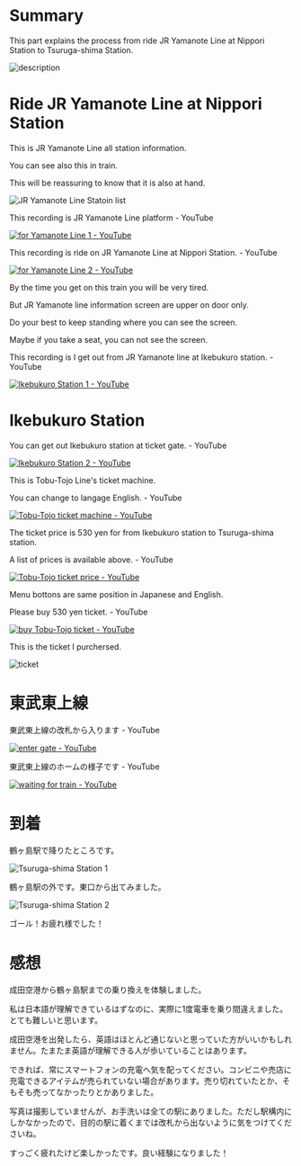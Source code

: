 # Summary

This part explains the process from ride JR Yamanote Line at Nippori Station to Tsuruga-shima Station.

![description](https://user-images.githubusercontent.com/56988/221233559-580eb9a0-cc7e-4f1d-9dce-3ab5925720bb.png)


# Ride JR Yamanote Line at Nippori Station

This is JR Yamanote Line all station information.

You can see also this in train.

This will be reassuring to know that it is also at hand.

![JR Yamanote Line Statoin list](https://user-images.githubusercontent.com/56988/221353366-cca834bc-a40c-4438-a696-eb256165305c.png)

This recording is JR Yamanote Line platform - YouTube

[![for Yamanote Line 1 - YouTube](http://img.youtube.com/vi/2ZmjrkA0OUs/0.jpg)](https://www.youtube.com/watch?v=2ZmjrkA0OUs)

This recording is ride on JR Yamanote Line at Nippori Station. - YouTube

[![for Yamanote Line 2 - YouTube](http://img.youtube.com/vi/bXSHijhEtGY/0.jpg)](https://www.youtube.com/watch?v=bXSHijhEtGY)

By the time you get on this train you will be very tired.

But JR Yamanote line information screen are upper on door only.

Do your best to keep standing where you can see the screen.

Maybe if you take a seat, you can not see the screen.

This recording is I get out from JR Yamanote line at Ikebukuro station. - YouTube

[![Ikebukuro Station 1 - YouTube](http://img.youtube.com/vi/HD8703_cKG0/0.jpg)](https://www.youtube.com/watch?v=HD8703_cKG0)


# Ikebukuro Station

You can get out Ikebukuro station at ticket gate. - YouTube

[![Ikebukuro Station 2 - YouTube](http://img.youtube.com/vi/PYAla5ZByCU/0.jpg)](https://www.youtube.com/watch?v=PYAla5ZByCU)

This is Tobu-Tojo Line's ticket machine.

You can change to langage English. - YouTube

[![Tobu-Tojo ticket machine - YouTube](http://img.youtube.com/vi/2F9p7RJyV6Q/0.jpg)](https://www.youtube.com/watch?v=2F9p7RJyV6Q)

The ticket price is 530 yen for from Ikebukuro station to Tsuruga-shima station.

A list of prices is available above. - YouTube

[![Tobu-Tojo ticket price - YouTube](http://img.youtube.com/vi/bW3EBDi5AMk/0.jpg)](https://www.youtube.com/watch?v=bW3EBDi5AMk)

Menu bottons are same position in Japanese and English.

Please buy 530 yen ticket. - YouTube

[![buy Tobu-Tojo ticket - YouTube](http://img.youtube.com/vi/JGK7vj03pzE/0.jpg)](https://www.youtube.com/watch?v=JGK7vj03pzE)

This is the ticket I purchersed.

![ticket](https://user-images.githubusercontent.com/56988/221272593-1878b93c-8d5e-4d72-ac63-b822f7ae5ffd.png)


# 東武東上線

東武東上線の改札から入ります - YouTube

[![enter gate - YouTube](http://img.youtube.com/vi/5XbEECiGpSo/0.jpg)](https://www.youtube.com/watch?v=5XbEECiGpSo)

東武東上線のホームの様子です - YouTube

[![waiting for train - YouTube](http://img.youtube.com/vi/L2I1VdpECBo/0.jpg)](https://www.youtube.com/watch?v=L2I1VdpECBo)


# 到着

鶴ヶ島駅で降りたところです。

![Tsuruga-shima Station 1](https://user-images.githubusercontent.com/56988/221278487-c593019f-a03c-4992-8b37-f3d4e0c66fda.jpg)

鶴ヶ島駅の外です。東口から出てみました。

![Tsuruga-shima Station 2](https://user-images.githubusercontent.com/56988/221278798-e5e6437b-a24a-46d2-8d93-9589ce683e92.jpg)

ゴール！お疲れ様でした！

# 感想

成田空港から鶴ヶ島駅までの乗り換えを体験しました。

私は日本語が理解できているはずなのに、実際に1度電車を乗り間違えました。とても難しいと思います。

成田空港を出発したら、英語はほとんど通じないと思っていた方がいいかもしれません。たまたま英語が理解できる人が歩いていることはあります。

できれば、常にスマートフォンの充電へ気を配ってください。コンビニや売店に充電できるアイテムが売られていない場合があります。売り切れていたとか、そもそも売ってなかったりとかありました。

写真は撮影していませんが、お手洗いは全ての駅にありました。ただし駅構内にしかなかったので、目的の駅に着くまでは改札から出ないように気をつけてくださいね。

すっごく疲れたけど楽しかったです。良い経験になりました！
